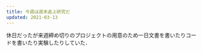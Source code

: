 ```yaml
---
title: 今週は週末返上研究だ
updated: 2021-03-13
---
```



休日だったが来週締め切りのプロジェクトの用意のため一日文書を書いたりコードを書いたり実験したりしていた．
